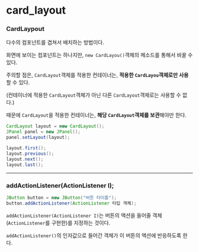 # card_layout

### CardLaypout

다수의 컴포넌트를 겹쳐서 배치하는 방법이다.

화면에 보이는 컴포넌트는 하나지만, ``new CardLayou()``객체의 메소드를 통해서 바꿀 수 있다.

주의할 점은, ``CardLayout``객체를 적용한 컨테이너는, **적용한 ``CardLayou``객체로만 사용**할 수 있다.

(컨테이너에 적용한 ``CardLayout``객체가 아닌 다른 ``CardLayout``객체로는 사용할 수 없다.)

때문에 ``CardLayout``을 적용한 컨테이너는, **해당 ``CardLayout``객체를 보관**해야만 한다.

```java
CardLayout layout = new CardLayout();
JPanel panel = new JPanel();
panel.setLayout(layout);

layout.first();
layout.previous();
layout.next();
layout.last();
```

---

### addActionListener(ActionListener I);

```java
JButton button = new JButton("버튼 타이틀");
button.addActionListener(ActionListener 타입 객체);
```

``addActionListener(ActionListener I)``는 버튼의 액션을 들어줄 객체(``ActionListener``를 구현한)를 지정하는 것이다.

``addActionListener()``의 인자값으로 들어간 객체가 이 버튼의 액션에 반응하도록 한다.


